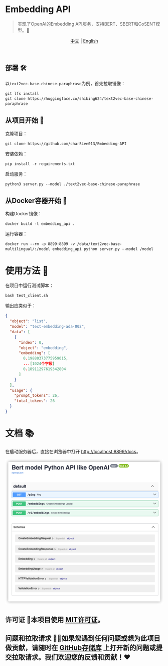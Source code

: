 # Embedding API

> 实现了OpenAI的Embedding API服务，支持BERT、SBERT和CoSENT模型。🚀
<div align="center">

[中文](./readme.md) | [English](./readme_en.md)
</div>
<br />

## 部署 🛠️

以`text2vec-base-chinese-paraphrase`为例，首先拉取镜像：
```shell
git lfs install
git clone https://huggingface.co/shibing624/text2vec-base-chinese-paraphrase
```

## 从项目开始 🚀

克隆项目：
```shell
git clone https://github.com/charSLee013/Embedding-API
```

安装依赖：
```shell
pip install -r requirements.txt
```

启动服务：
```shell
python3 server.py --model ./text2vec-base-chinese-paraphrase
```

## 从Docker容器开始 🐳

构建Docker镜像：
```shell
docker build -t embedding_api .
```

运行容器：
```shell
docker run --rm -p 8899:8899 -v /data/text2vec-base-multilingual/:/model embedding_api python server.py --model /model
```

# 使用方法 🚀

在项目中运行测试脚本：
```shell
bash test_client.sh
```

输出应类似于：
```json
{
  "object": "list",
  "model": "text-embedding-ada-002",
  "data": [
    {
      "index": 0,
      "object": "embedding",
      "embedding": [
        0.19880373775959015,
        ...[1024个字段]
        0.18911297619342804
      ]
    }
  ],
  "usage": {
    "prompt_tokens": 26,
    "total_tokens": 26
  }
}
```

# 文档 📚

在启动服务器后，直接在浏览器中打开 [http://localhost:8899/docs](http://localhost:8899/docs)。

![docs.png](./assets/docs.png)

## 许可证 📝本项目使用 [MIT许可证](LICENSE)。

## 问题和拉取请求 🙋‍♀️如果您遇到任何问题或想为此项目做贡献，请随时在 [GitHub存储库](https://github.com/charSLee013/Embedding-API) 上打开新的问题或提交拉取请求。我们欢迎您的反馈和贡献！❤️